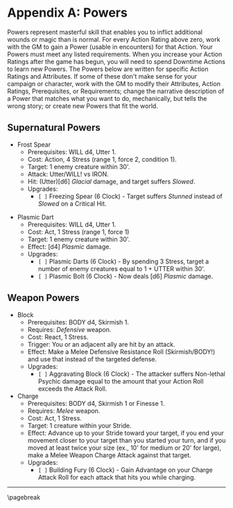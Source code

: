 # Appendix A: Powers

Powers represent masterful skill that enables you to inflict additional wounds or magic than is normal. For every Action Rating above zero, work with the GM to gain a Power (usable in encounters) for that Action. Your Powers must meet any listed requirements. When you increase your Action Ratings after the game has begun, you will need to spend Downtime Actions to learn new Powers. The Powers below are written for specific Action Ratings and Attributes. If some of these don't make sense for your campaign or character, work with the GM to modify their Attributes, Action Ratings, Prerequisites, or Requirements; change the narrative description of a Power that matches what you want to do, mechanically, but tells the wrong story; or create new Powers that fit the world.

## Supernatural Powers

* Frost Spear
    * Prerequisites: WILL d4, Utter 1.
    * Cost: Action, 4 Stress (range 1, force 2, condition 1).
    * Target: 1 enemy creature within 30'.
    * Attack: Utter/WILL! vs IRON.
    * Hit: (Utter)[d6] *Glacial* damage, and target suffers *Slowed*.
    * Upgrades:
        - `[ ]` Freezing Spear (6 Clock) - Target suffers *Stunned* instead of *Slowed* on a Critical Hit.
- Plasmic Dart
    - Prerequisites: WILL d4, Utter 1.
    - Cost: Act, 1 Stress (range 1, force 1)
    - Target: 1 enemy creature within 30'.
    - Effect: [d4] *Plasmic* damage.
    - Upgrades:
        - `[ ]` Plasmic Darts (6 Clock) - By spending 3 Stress, target a number of enemy creatures equal to 1 + UTTER within 30'.
        - `[ ]` Plasmic Bolt (6 Clock) - Now deals [d6] *Plasmic* damage.

## Weapon Powers

* Block
    * Prerequisites: BODY d4, Skirmish 1.
    * Requires: *Defensive* weapon.
    * Cost: React, 1 Stress.
    * Trigger: You or an adjacent ally are hit by an attack.
    * Effect: Make a Melee Defensive Resistance Roll (Skirmish/BODY!) and use that instead of the targeted defense.
    * Upgrades:
        * `[ ]` Aggravating Block (6 Clock) - The attacker suffers Non-lethal Psychic damage equal to the amount that your Action Roll exceeds the Attack Roll.
* Charge
    * Prerequisites: BODY d4, Skirmish 1 or Finesse 1.
    * Requires: *Melee* weapon.
    * Cost: Act, 1 Stress.
    * Target: 1 creature within your Stride.
    * Effect: Advance up to your Stride toward your target, if you end your movement closer to your target than you started your turn, and if you moved at least twice your size (ex., 10' for medium or 20' for large), make a Melee Weapon Charge Attack against that target.
    * Upgrades:
        * `[ ]` Building Fury (6 Clock) - Gain Advantage on your Charge Attack Roll for each attack that hits you while charging.

* * * * * * * * * * * * * * * * * * * * * * * * * * * * * * * * * * * * * * * *

\pagebreak
